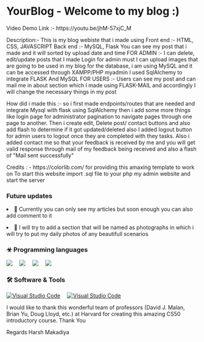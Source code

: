 <h1>YourBlog - Welcome to my blog :)</h1>

<p>Video Demo Link :- https://youtu.be/jhM-57xjC_M</p>
<p>
Description:- This is my blog webiste that i made using
                Front end :- HTML, CSS, JAVASCRIPT
                Back end :- MySQL, Flask
              You can see my post that i made and it will sorted by upload date and time
              FOR ADMIN :-
                I can delete, edit/update posts that I made
                Login for admin must
                I can upload images that are going to be used in my blog
                for the database, i am using MySQL and it can be accessed through XAMPP/PHP myadmin
                I used SqlAlchemy to integrate FLASK And MySQL
              FOR USERS :-
                Users can see my post and can mail me in about section which I made using FLASK-MAIL and accordingly I will change the necessary things in my post
</p>
<p>
How did i made this :-
so i first made endpoints/routes that are needed and integrate Mysql with flask using SqlAlchemy then i add some more things like login page for administrator pagination to navigate pages through one page to another. Then i create edit, Delete post/ contact buttons and also add flash to determine if it got updated/deleted also I added logout button for admin users to logout once they are completed with they tasks.
Also i added contact me so that your feedback is received by me and you will get valid response through mail of my feedback being received and also a flash of "Mail sent successfully"
</p>
<p>
Credits : - https://colorlib.com/ for providing this amaxing template to work on
            To start this website import .sql file to your php my admin website and start the server

</p>
<p>
<h3>Future updates </h3>
 <p><li>🔭 Currently you can only see my articles but soon enough you can also add comment to it </li> </p>
 <p><li>🌱 I will try to add a section that will be named as photographs in which i will try to put my daily photos of any beautifull scenarios</li></p>
</p>


### ☣ Programming languages

<p> 

<img src="https://img.shields.io/badge/Python-FFD43B?style=for-the-badge&logo=python&logoColor=darkgreen">&emsp;
<img src="https://img.shields.io/badge/JavaScript-323330?style=for-the-badge&logo=javascript&logoColor=F7DF1E">&emsp;
<img src="https://img.shields.io/badge/SQL-F80000?style=for-the-badge&logo=oracle&logoColor=black">&emsp;
<img src="https://img.shields.io/badge/-Flask-brightgreen?style=for-the-badge&logo=appveyor">&emsp;


</p>

### 🛠 Software & Tools
<p>

<a href="#"><img alt="Visual Studio Code" src="https://img.shields.io/badge/-CS50IDE-brightgreen"></a>&emsp;
<a href="#"><img alt="Visual Studio Code" src="https://img.shields.io/badge/Visual_Studio_Code-0078D4?style=for-the-badge&logo=visual%20studio%20code&logoColor=white"></a>&emsp;
</p>

I would like to thank this wonderful team of professors (David J. Malan, Brian Yu, Doug Lloyd, etc.) at Harvard for creating this amazing CS50 introductory course. Thank You

Regards
    Harsh Makadiya

